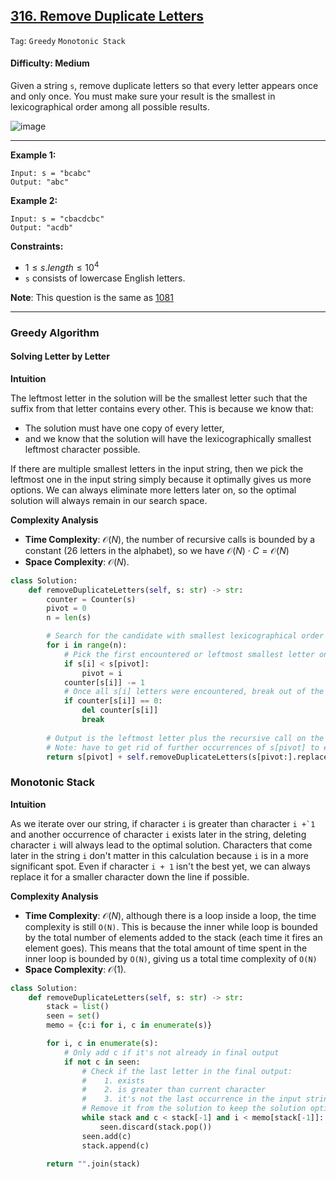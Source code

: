 ## [316. Remove Duplicate Letters](https://leetcode.com/problems/remove-duplicate-letters/)

```Tag```: ```Greedy``` ```Monotonic Stack```

#### Difficulty: Medium

Given a string ```s```, remove duplicate letters so that every letter appears once and only once. You must make sure your result is the smallest in lexicographical order among all possible results.

![image](https://github.com/quananhle/Python/assets/35042430/b07a6a7d-2bb1-454d-a5b5-d26bc42aa8db)

---

__Example 1:__
```
Input: s = "bcabc"
Output: "abc"
```

__Example 2:__
```
Input: s = "cbacdcbc"
Output: "acdb"
``` 

__Constraints:__

- $1 \le s.length \le 10^4$
- ```s``` consists of lowercase English letters.

__Note__: This question is the same as [1081](https://leetcode.com/problems/smallest-subsequence-of-distinct-characters/)

---

### Greedy Algorithm

#### Solving Letter by Letter

__Intuition__

The leftmost letter in the solution will be the smallest letter such that the suffix from that letter contains every other. This is because we know that: 
- The solution must have one copy of every letter, 
- and we know that the solution will have the lexicographically smallest leftmost character possible.

If there are multiple smallest letters in the input string, then we pick the leftmost one in the input string simply because it optimally gives us more options. We can always eliminate more letters later on, so the optimal solution will always remain in our search space.

__Complexity Analysis__

- __Time Complexity__: $\mathcal{O}(N)$, the number of recursive calls is bounded by a constant (26 letters in the alphabet), so we have $\mathcal{O}(N) \cdot C = \mathcal{O}(N)$
- __Space Complexity__: $\mathcal{O}(N)$.

```Python
class Solution:
    def removeDuplicateLetters(self, s: str) -> str:
        counter = Counter(s)
        pivot = 0
        n = len(s)

        # Search for the candidate with smallest lexicographical order
        for i in range(n):
            # Pick the first encountered or leftmost smallest letter only
            if s[i] < s[pivot]:
                pivot = i
            counter[s[i]] -= 1
            # Once all s[i] letters were encountered, break out of the loop 
            if counter[s[i]] == 0:
                del counter[s[i]]
                break
        
        # Output is the leftmost letter plus the recursive call on the remainder of the string
        # Note: have to get rid of further occurrences of s[pivot] to ensure that there are no duplicates
        return s[pivot] + self.removeDuplicateLetters(s[pivot:].replace(s[pivot], "")) if s else ""
```

### Monotonic Stack

__Intuition__

As we iterate over our string, if character ```i``` is greater than character ```i +`1``` and another occurrence of character ```i``` exists later in the string, deleting character ```i``` will always lead to the optimal solution. Characters that come later in the string ```i``` don't matter in this calculation because ```i``` is in a more significant spot. Even if character ```i + 1``` isn't the best yet, we can always replace it for a smaller character down the line if possible.

__Complexity Analysis__

- __Time Complexity__: $\mathcal{O}(N)$, although there is a loop inside a loop, the time complexity is still ```O(N)```. This is because the inner while loop is bounded by the total number of elements added to the stack (each time it fires an element goes). This means that the total amount of time spent in the inner loop is bounded by ```O(N)```, giving us a total time complexity of ```O(N)```
- __Space Complexity__: $\mathcal{O}(1)$.

```Python
class Solution:
    def removeDuplicateLetters(self, s: str) -> str:
        stack = list()
        seen = set()
        memo = {c:i for i, c in enumerate(s)}

        for i, c in enumerate(s):
            # Only add c if it's not already in final output
            if not c in seen:
                # Check if the last letter in the final output:
                #    1. exists
                #    2. is greater than current character
                #    3. it's not the last occurrence in the input string
                # Remove it from the solution to keep the solution optimal
                while stack and c < stack[-1] and i < memo[stack[-1]]:
                    seen.discard(stack.pop())                            # seen.remove(stack.pop())
                seen.add(c)
                stack.append(c)
            
        return "".join(stack)
```
